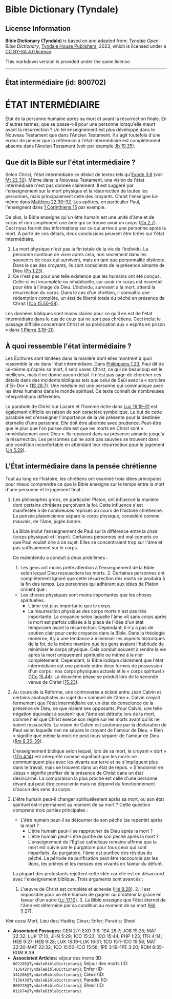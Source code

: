 # Bible Dictionary (Tyndale)

## License Information

**Bible Dictionary (Tyndale)** is based on and adapted from: _Tyndale Open Bible Dictionary_, [Tyndale House Publishers](https://tyndaleopenresources.com/), 2023, which is licensed under a [CC BY-SA 4.0 license](https://creativecommons.org/licenses/by-sa/4.0/legalcode.en).

This markdown version is provided under the same license.



--------------------------------

## État intermédiaire (id: 800702)

ÉTAT INTERMÉDIAIRE
==================

État de la personne humaine après sa mort et avant la résurrection finale. En d'autres termes, que se passe\-t\-il pour une personne lorsqu'elle meurt avant la résurrection ? Un tel enseignement est plus développé dans le Nouveau Testament que dans l'Ancien Testament. Il s'agit toutefois d'une erreur de penser que la référence à l'état intermédiaire est complètement absente dans l'Ancien Testament (voir par exemple [Jb 19\.25](https://ref.ly/Job19:25)).

Que dit la Bible sur l'état intermédiaire ?
-------------------------------------------

Selon Christ, l'état intermédiaire se déduit de textes tels qu'[Exode 3\.6](https://ref.ly/Exod3:6) (voir [Mt 22\.32](https://ref.ly/Matt22:32)). Même dans le Nouveau Testament, une vision de l'état intermédiaire n'est pas donnée clairement. Il est suggéré par l'enseignement sur la mort physique et la résurrection de toutes les personnes, mais principalement celle des croyants. Christ l'enseigne lui\-même dans [Matthieu 22\.30–32](https://ref.ly/Matt22:30-Matt22:32). Les apôtres, en particulier Paul, l'enseignent dans [1 Corinthiens 15](https://ref.ly/1Cor15:1-1Cor15:58) par exemple.

De plus, la Bible enseigne qu'un être humain est une unité d'âme et de corps et non simplement une âme qui se trouve avoir un corps ([Gn 2\.7](https://ref.ly/Gen2:7)). Ceci nous fournit des informations sur ce qui arrive à une personne après la mort. À partir de ces détails, deux conclusions peuvent être tirées sur l'état intermédiaire.

1. La mort physique n'est pas la fin totale de la vie de l'individu. La personne continue de vivre après cela, non seulement dans les souvenirs de ceux qui survivent, mais en tant que personnalité distincte. Dans le cas des croyants, ils sont conscients de la présence aimante de Dieu ([Ph 1\.23](https://ref.ly/Phil1:23)).
2. Ce n'est pas pour une telle existence que les humains ont été conçus. Celle\-ci est incomplète ou inhabituelle, car avoir un corps est essentiel pour être à l'image de Dieu. L'individu, survivant à la mort, attend la résurrection du corps. Dans le cas d'un chrétien, il connaîtra une rédemption complète, un état de liberté totale du péché en présence de Christ ([1Co 15\.50–58](https://ref.ly/1Cor15:50-1Cor15:58)).

Les données bibliques sont moins claires pour ce qu'il en est de l'état intermédiaire dans le cas de ceux qui ne sont pas chrétiens. Ceci inclut le passage difficile concernant Christ et sa prédication aux « esprits en prison » dans [1 Pierre 3\.19–20](https://ref.ly/1Pet3:19-1Pet3:20).

À quoi ressemble l'état intermédiaire ?
---------------------------------------

Les Écritures sont limitées dans la manière dont elles montrent à quoi ressemble la vie dans l'état intermédiaire. Dans [Philippiens 1\.23,](https://ref.ly/Phil1:23) Paul dit de lui\-même qu'après sa mort, il sera «avec Christ, ce qui de beaucoup est le meilleur», mais il ne donne aucun détail. Il n'est pas sage de chercher ces détails dans des incidents bibliques tels que celui de Saül avec la « sorcière d'En\-Dor » ([1S 28\.7](https://ref.ly/1Sam28:7)). Une médium est une personne qui communique avec les êtres humains dans le monde spirituel. Ce texte connaît de nombreuses interprétations différentes.

La parabole de Christ sur Lazare et l'homme riche dans [Luc 16\.19–31](https://ref.ly/Luke16:19-Luke16:31) est également difficile en raison de son caractère symbolique. Le but de cette parabole est d'enseigner l'importance de la vie présente pour la destinée éternelle d'une personne. Elle doit être abordée avec prudence. Peut\-être que le plus que l'on puisse dire est que les morts en Christ sont « immédiatement avec Dieu ». Ils reposent dans sa présence aimante jusqu'à la résurrection. Les personnes qui ne sont pas sauvées se trouvent dans une condition inconfortable en attendant leur résurrection pour le jugement ([Jn 5\.29](https://ref.ly/John5:29)).

L'État intermédiaire dans la pensée chrétienne
----------------------------------------------

Tout au long de l'histoire, les chrétiens ont examiné trois idées principales pour mieux comprendre ce que la Bible enseigne sur le temps entre la mort d'une personne et le jugement final :

1. Les philosophes grecs, en particulier Platon, ont influencé la manière dont certains chrétiens perçoivent la foi. Cette influence s'est manifestée à de nombreuses reprises au cours de l'histoire chrétienne. La pensée platonicienne sépare le corps physique, considéré comme mauvais, de l'âme, jugée bonne.

    La Bible inclut l'enseignement de Paul sur la différence entre la chair (corps physique) et l'esprit. Certaines personnes ont mal compris ce que Paul voulait dire à ce sujet. Elles se concentraient trop sur l'âme et pas suffisamment sur le corps.

    Ce malentendu a conduit à deux problèmes :

    1. Les gens ont moins prêté attention à l'enseignement de la Bible selon lequel Dieu ressuscitera les morts.
        2. Certaines personnes ont complètement ignoré que cette résurrection des morts se produira à la fin des temps.
        Les personnes qui adhèrent aux idées de Platon croient que :

    * Les choses physiques sont moins importantes que les choses spirituelles.
        * L'âme est plus importante que le corps.
        * La résurrection physique des corps morts n'est pas très importante.
        La croyance selon laquelle l'âme vit sans corps après la mort est parfois utilisée à la place de l'idée d'un état temporaire avant la résurrection. Cependant, il n'y a pas de soutien clair pour cette croyance dans la Bible. Dans la théologie moderne, il y a une tendance à minimiser les aspects historiques de la foi, de la même manière que les gens avaient l'habitude de minimiser le corps physique. Cela conduit souvent à rendre la vie après la mort uniquement spirituelle ou même à la nier complètement. Cependant, la Bible indique clairement que l'état intermédiaire est une période entre deux formes de possession d'un corps : nos corps physiques actuels et le « corps spirituel » ([1Co 15\.44](https://ref.ly/1Cor15:44)). La deuxième phase se produit lors de la seconde venue de Christ ([15\.23](https://ref.ly/1Cor15:23)).

2. Au cours de la Réforme, une controverse a éclaté entre Jean Calvin et certains anabaptistes au sujet du « sommeil de l'âme ». Calvin croyait fermement que l'état intermédiaire est un état de conscience de la présence de Dieu, ce que niaient ses opposants. Pour Calvin, une telle négation équivalait à soutenir que l'âme est détruite lors de la mort, comme nier que Christ exerce son règne sur les morts avant qu'ils ne soient ressuscités. La vision de Calvin est soutenue par la déclaration de Paul selon laquelle rien ne sépare le croyant de l'amour de Dieu. « Rien » signifie que même la mort ne peut nous séparer de l'amour de Dieu ([Rm 8\.35–39](https://ref.ly/Rom8:35-Rom8:39)).

    L'enseignement biblique selon lequel, lors de sa mort, le croyant « dort » ([1Th 4\.14](https://ref.ly/1Thess4:14)) est interprété comme signifiant que les morts ne communiquent plus avec les vivants sur terre et ne s'impliquent plus dans le travail, mais se trouvent dans un état de repos. « S'endormir en Jésus » signifie profiter de la présence de Christ dans un état désincarné. La comparaison la plus proche est celle d'une personne rêvant qui peut être consciente mais ne dépend du fonctionnement d'aucun des sens du corps.

3. L'être humain peut\-il changer spirituellement après sa mort, ou son état spirituel est\-il permanent au moment de sa mort ? Cette question comprend trois parties principales :

    * L'être humain peut\-il se détourner de son péché (se repentir) après la mort ?
        * L'être humain peut\-il se rapprocher de Dieu après la mort ?
        * L'être humain peut\-il être purifié de son péché après la mort ?
        L'enseignement de l'Église catholique romaine affirme que la mort est suivie par le purgatoire pour tous ceux qui sont imparfaits. Au purgatoire, l'âme est purifiée des résidus du péché. La période de purification peut être raccourcie par les dons, les prières et les messes des vivants en faveur du défunt.

    La plupart des protestants rejettent cette idée car elle est en désaccord avec l'enseignement biblique. Trois arguments sont avancés :

    1. L'œuvre de Christ est complète et achevée ([Hé 9\.28](https://ref.ly/Heb9:28)).
        2. Il est impossible pour un être humain de gagner ou d'obtenir la grâce en faveur d'un autre ([Lc 17\.10](https://ref.ly/Luke17:10)).
        3. La Bible enseigne que l'état éternel de l'âme est déterminé par sa condition au moment de sa mort ([Hé 9\.27](https://ref.ly/Heb9:27)).

*Voir aussi* Mort, Lieu des; Hadès; Cieux; Enfer; Paradis; Sheol.

* **Associated Passages:** GEN 2:7; EXO 3:6; 1SA 28:7; JOB 19:25; MAT 22:32; LUK 17:10; JHN 5:29; 1CO 15:23; 1CO 15:44; PHP 1:23; 1TH 4:14; HEB 9:27; HEB 9:28; LUK 16:19–LUK 16:31; 1CO 15:1–1CO 15:58; MAT 22:30–MAT 22:32; 1CO 15:50–1CO 15:58; 1PE 3:19–1PE 3:20; ROM 8:35–ROM 8:39
* **Associated Articles:** séjour des morts (ID: `662285@TyndaleBibleDictionary`); Séjour des morts (ID: `713642@TyndaleBibleDictionary`); Enfer (ID: `341266@TyndaleBibleDictionary`); Cieux (ID: `713643@TyndaleBibleDictionary`); Paradis (ID: `800728@TyndaleBibleDictionary`); Sheol (ID: `811874@TyndaleBibleDictionary`)

